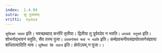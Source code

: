 ```yaml
---
index:  1.4.94
sutra:  सुः पुजायाम्
vritti:  nyasa
---
```


`सुसिक्तं भवता` इति। भवच्छब्दात् कर्त्तरि तृतीया। द्वितीया तु पूर्ववदेव न भवति। `धात्वर्थः स्तूयते` इति। शोभनोद्भावनं स्तुतिः, सैव तस्य पुजा। `उपसर्गाश्रयं षत्वं न भवति` इति। कर्मप्रवचनीयसंज्ञयोपसर्गसंज्ञाया बाधितत्वादिति भावः। `सुषिक्तं किं तवात्र` इति। क्षेपोऽयम्,न पूजा।।

